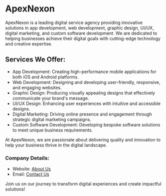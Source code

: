 # ApexNexon
ApexNexon is a leading digital service agency providing innovative solutions in app development, web development, graphic design, UI/UX, digital marketing, and custom software development. We are dedicated to helping businesses achieve their digital goals with cutting-edge technology and creative expertise.

## Services We Offer:
- App Development: Creating high-performance mobile applications for both iOS and Android platforms.
- Web Development: Designing and developing user-friendly, responsive, and engaging websites.
- Graphic Design: Producing visually appealing designs that effectively communicate your brand's message.
- UI/UX Design: Enhancing user experiences with intuitive and accessible designs.
- Digital Marketing: Driving online presence and engagement through strategic digital marketing campaigns.
- Custom Software Development: Developing bespoke software solutions to meet unique business requirements.

At ApexNexon, we are passionate about delivering quality and innovation to help your business thrive in the digital landscape.

### Company Details:
- Website: [About Us](https://apexnexon.tech)
- Email: [Contact Us](mailto:contact@apexnexon.tech)

Join us on our journey to transform digital experiences and create impactful solutions!
